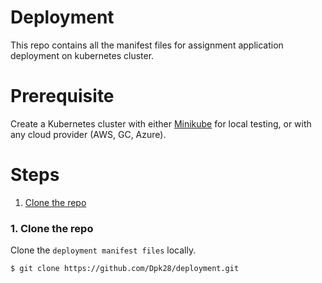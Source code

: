 # Deployment 
This repo contains all the manifest files for assignment application deployment on kubernetes cluster.

# Prerequisite

Create a Kubernetes cluster with either [Minikube](https://kubernetes.io/docs/getting-started-guides/minikube) for local testing, or with any cloud provider (AWS, GC, Azure).

# Steps

1. [Clone the repo](#1-clone-the-repo)


### 1. Clone the repo

Clone the `deployment manifest files` locally.

```
$ git clone https://github.com/Dpk28/deployment.git
```

